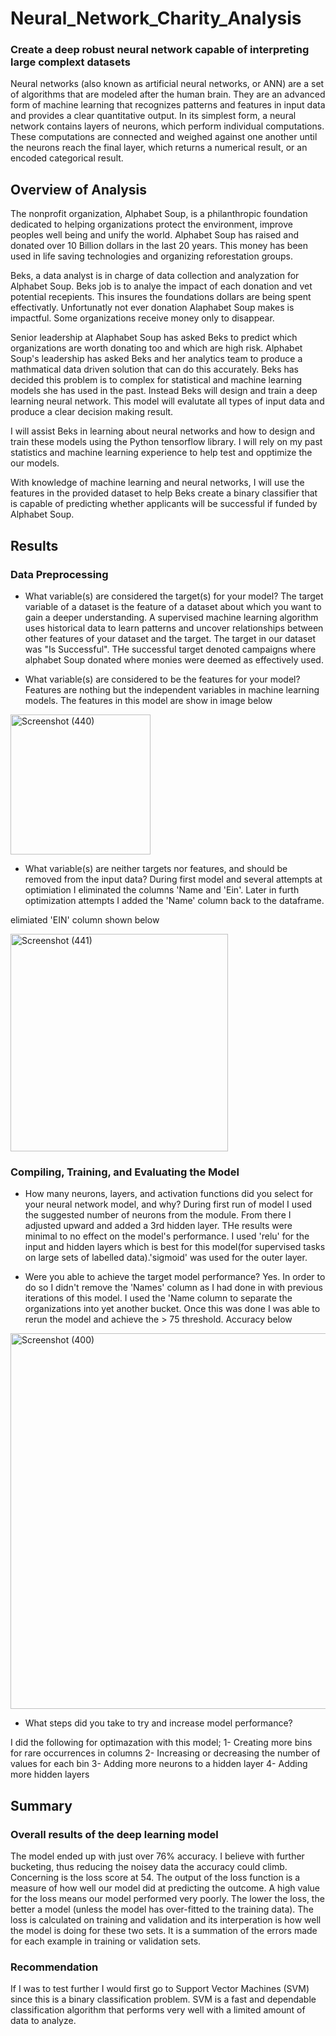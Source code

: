 # Neural_Network_Charity_Analysis

### Create a deep robust neural network capable of interpreting large complext datasets

Neural networks (also known as artificial neural networks, or ANN) are a set of algorithms that are modeled after the human brain. They are an advanced form of machine learning that recognizes patterns and features in input data and provides a clear quantitative output. In its simplest form, a neural network contains layers of neurons, which perform individual computations. These computations are connected and weighed against one another until the neurons reach the final layer, which returns a numerical result, or an encoded categorical result.

## Overview of Analysis

The nonprofit organization, Alphabet Soup, is a philanthropic foundation dedicated to helping organizations protect the environment, improve peoples well being and unify the world. Alphabet Soup has raised and donated over 10 Billion dollars in the last 20 years. This money has been used in life saving technologies and organizing reforestation groups. 

Beks, a data analyst is in charge of data collection and analyzation for Alphabet Soup. Beks job is to analye the impact of each donation and vet potential recepients. This insures the foundations dollars are being spent effectivatly. Unfortunatly not ever donation Alaphabet Soup makes is impactful. Some organizations receive money only to disappear. 

Senior leadership at Alaphabet Soup has asked Beks to predict which organizations are worth donating too and which are high risk. Alphabet Soup's leadership has asked Beks and her analytics team to produce a mathmatical data driven solution that can do this accurately. Beks has decided this problem is to complex for statistical and machine learning models she has used in the past. Instead Beks will design and train a deep learning neural network. This model will evalutate all types of input data and produce a clear decision making result. 

I will assist Beks in learning about neural networks and how to design and train these models using the Python tensorflow library. I will rely on my past statistics and machine learning experience to help test and opptimize the our models.

With knowledge of machine learning and neural networks, I will use the features in the provided dataset to help Beks create a binary classifier that is capable of predicting whether applicants will be successful if funded by Alphabet Soup.


## Results

### Data Preprocessing

* What variable(s) are considered the target(s) for your model?
The target variable of a dataset is the feature of a dataset about which you want to gain a deeper understanding. A supervised machine learning algorithm uses historical data to learn patterns and uncover relationships between other features of your dataset and the target. The target in our dataset was "Is Successful". THe successful target denoted campaigns where alphabet Soup donated where monies were deemed as effectively used.

* What variable(s) are considered to be the features for your model?
Features are nothing but the independent variables in machine learning models. The features in this model are show in image below

<img width="224" alt="Screenshot (440)" src="https://user-images.githubusercontent.com/102890151/184015878-d4e0e107-b27a-470e-ae12-c0963c5efde5.png">

* What variable(s) are neither targets nor features, and should be removed from the input data?
During first model and several attempts at optimiation I eliminated the columns 'Name and 'Ein'. Later in furth optimization attempts I added the 'Name' column back to the dataframe.

elimiated 'EIN' column shown below 

<img width="348" alt="Screenshot (441)" src="https://user-images.githubusercontent.com/102890151/184016509-ef163468-fb91-4534-9768-91b78178dd8d.png">

### Compiling, Training, and Evaluating the Model

* How many neurons, layers, and activation functions did you select for your neural network model, and why?
During first run of model I used the suggested number of neurons from the module. From there I adjusted upward and added a 3rd hidden layer. THe results were minimal to no effect on the model's performance. I used 'relu' for the input and hidden layers
which is best for this model(for supervised tasks on large sets of labelled data).'sigmoid' was used for the outer layer. 

* Were you able to achieve the target model performance? 
Yes. In order to do so I didn't remove the 'Names' column as I had done in with previous iterations of this model. I used the 'Name column to separate the organizations into yet another bucket.
Once this was done I was able to rerun the model and achieve the > 75 threshold. Accuracy below

<img width="601" alt="Screenshot (400)" src="https://user-images.githubusercontent.com/102890151/184026546-efe48eea-3fef-4753-be40-b915a9ab939d.png">


* What steps did you take to try and increase model performance?

I did the following for optimazation with this model;
1- Creating more bins for rare occurrences in columns
2- Increasing or decreasing the number of values for each bin
3- Adding more neurons to a hidden layer
4- Adding more hidden layers

## Summary

### Overall results of the deep learning model

The model ended up with just over 76% accuracy. I believe with further bucketing, thus reducing the noisey data the accuracy  could climb. Concerning is the loss score at 54. The output of the loss function is a measure of how well our model did at predicting the outcome. A high value for the loss means our model performed very poorly. The lower the loss, the better a model (unless the model has over-fitted to the training data). The loss is calculated on training and validation and its interperation is how well the model is doing for these two sets. It is a summation of the errors made for each example in training or validation sets.

### Recommendation 

If I was to test further I would first go to Support Vector Machines (SVM) since this is a binary classification problem. SVM is a fast and dependable classification algorithm that performs very well with a limited amount of data to analyze.
